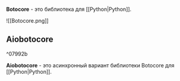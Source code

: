 **Botocore** - это библиотека для [[Python|Python]].

![[Botocore.png]]
## Aiobotocore

^07992b

**Aiobotocore** - это асинхронный вариант библиотеки Botocore для [[Python|Python]].